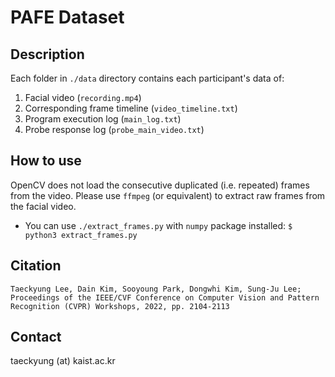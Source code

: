 # PAFE Dataset

## Description

Each folder in `./data` directory contains each participant's data of:

1. Facial video (`recording.mp4`)
1. Corresponding frame timeline (`video_timeline.txt`)
1. Program execution log (`main_log.txt`)
1. Probe response log (`probe_main_video.txt`)

## How to use

OpenCV does not load the consecutive duplicated (i.e. repeated) frames from the video. Please use `ffmpeg` (or equivalent) to extract raw frames from the facial video.

- You can use `./extract_frames.py` with `numpy` package installed: `$ python3 extract_frames.py`

## Citation
```Taeckyung Lee, Dain Kim, Sooyoung Park, Dongwhi Kim, Sung-Ju Lee; Proceedings of the IEEE/CVF Conference on Computer Vision and Pattern Recognition (CVPR) Workshops, 2022, pp. 2104-2113```

## Contact
taeckyung (at) kaist.ac.kr
